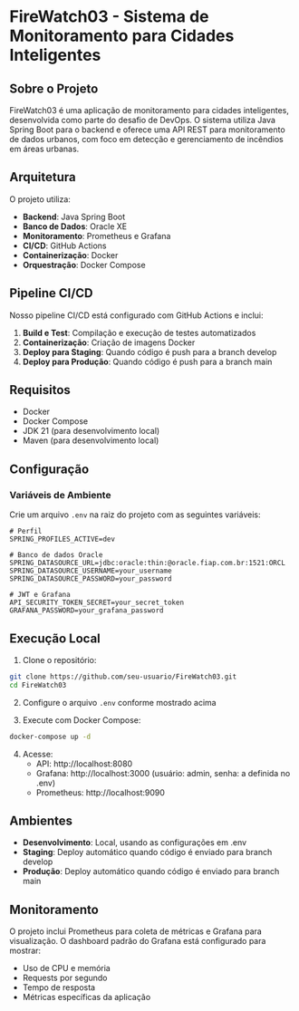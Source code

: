 # FireWatch03 - Sistema de Monitoramento para Cidades Inteligentes

## Sobre o Projeto

FireWatch03 é uma aplicação de monitoramento para cidades inteligentes, desenvolvida como parte do desafio de DevOps. O sistema utiliza Java Spring Boot para o backend e oferece uma API REST para monitoramento de dados urbanos, com foco em detecção e gerenciamento de incêndios em áreas urbanas.

## Arquitetura

O projeto utiliza:
- **Backend**: Java Spring Boot
- **Banco de Dados**: Oracle XE
- **Monitoramento**: Prometheus e Grafana
- **CI/CD**: GitHub Actions
- **Containerização**: Docker
- **Orquestração**: Docker Compose

## Pipeline CI/CD

Nosso pipeline CI/CD está configurado com GitHub Actions e inclui:

1. **Build e Test**: Compilação e execução de testes automatizados
2. **Containerização**: Criação de imagens Docker
3. **Deploy para Staging**: Quando código é push para a branch develop
4. **Deploy para Produção**: Quando código é push para a branch main

## Requisitos

- Docker
- Docker Compose
- JDK 21 (para desenvolvimento local)
- Maven (para desenvolvimento local)

## Configuração

### Variáveis de Ambiente

Crie um arquivo `.env` na raiz do projeto com as seguintes variáveis:

```
# Perfil
SPRING_PROFILES_ACTIVE=dev

# Banco de dados Oracle
SPRING_DATASOURCE_URL=jdbc:oracle:thin:@oracle.fiap.com.br:1521:ORCL
SPRING_DATASOURCE_USERNAME=your_username
SPRING_DATASOURCE_PASSWORD=your_password

# JWT e Grafana
API_SECURITY_TOKEN_SECRET=your_secret_token
GRAFANA_PASSWORD=your_grafana_password
```

## Execução Local

1. Clone o repositório:
```bash
git clone https://github.com/seu-usuario/FireWatch03.git
cd FireWatch03
```

2. Configure o arquivo `.env` conforme mostrado acima

3. Execute com Docker Compose:
```bash
docker-compose up -d
```

4. Acesse:
   - API: http://localhost:8080
   - Grafana: http://localhost:3000 (usuário: admin, senha: a definida no .env)
   - Prometheus: http://localhost:9090

## Ambientes

- **Desenvolvimento**: Local, usando as configurações em .env
- **Staging**: Deploy automático quando código é enviado para branch develop
- **Produção**: Deploy automático quando código é enviado para branch main

## Monitoramento

O projeto inclui Prometheus para coleta de métricas e Grafana para visualização. O dashboard padrão do Grafana está configurado para mostrar:

- Uso de CPU e memória
- Requests por segundo
- Tempo de resposta
- Métricas específicas da aplicação
